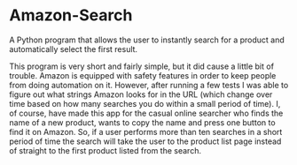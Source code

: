 # Amazon-Search
A Python program that allows the user to instantly search for a product and automatically select the first result.

This program is very short and fairly simple, but it did cause a little bit of trouble.  Amazon is equipped with safety features in order
to keep people from doing automation on it.  However, after running a few tests I was able to figure out what strings Amazon looks for in
the URL (which change over time based on how many searches you do within a small period of time).  I, of course, have made this app for
the casual online searcher who finds the name of a new product, wants to copy the name and press one button to find it on Amazon.  So, 
if a user performs more than ten searches in a short period of time the search will take the user to the product list page instead of
straight to the first product listed from the search.
